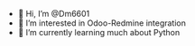 - 👋 Hi, I’m @Dm6601
- 👀 I’m interested in Odoo-Redmine integration
- 🌱 I’m currently learning much about Python

<!---
Dm6601/Dm6601 is a ✨ special ✨ repository because its `README.md` (this file) appears on your GitHub profile.
You can click the Preview link to take a look at your changes.
--->
